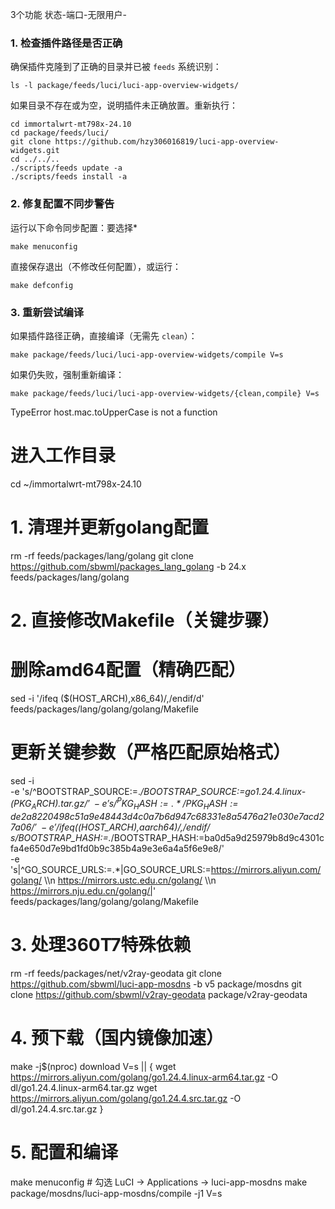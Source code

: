 3个功能
状态-端口-无限用户-

### **1. 检查插件路径是否正确**
确保插件克隆到了正确的目录并已被 `feeds` 系统识别：
```
ls -l package/feeds/luci/luci-app-overview-widgets/
```
如果目录不存在或为空，说明插件未正确放置。重新执行：
```
cd immortalwrt-mt798x-24.10
cd package/feeds/luci/
git clone https://github.com/hzy306016819/luci-app-overview-widgets.git
cd ../../..
./scripts/feeds update -a
./scripts/feeds install -a
```

### **2. 修复配置不同步警告**
运行以下命令同步配置：要选择*
```
make menuconfig
```
直接保存退出（不修改任何配置），或运行：
```
make defconfig
```

### **3. 重新尝试编译**
如果插件路径正确，直接编译（无需先 `clean`）：
```
make package/feeds/luci/luci-app-overview-widgets/compile V=s
```
如果仍失败，强制重新编译：
```
make package/feeds/luci/luci-app-overview-widgets/{clean,compile} V=s
```
TypeError
host.mac.toUpperCase is not a function

# 进入工作目录
cd ~/immortalwrt-mt798x-24.10
# 1. 清理并更新golang配置
rm -rf feeds/packages/lang/golang
git clone https://github.com/sbwml/packages_lang_golang -b 24.x feeds/packages/lang/golang

# 2. 直接修改Makefile（关键步骤）
# 删除amd64配置（精确匹配）
sed -i '/ifeq ($(HOST_ARCH),x86_64)/,/endif/d' feeds/packages/lang/golang/golang/Makefile

# 更新关键参数（严格匹配原始格式）
sed -i \
-e 's/^BOOTSTRAP_SOURCE:=.*/BOOTSTRAP_SOURCE:=go1.24.4.linux-$(PKG_ARCH).tar.gz/' \
-e 's/^PKG_HASH:=.*/PKG_HASH:=de2a8220498c51a9e48443d4c0a7b6d947c68331e8a5476a21e030e7acd27a06/' \
-e '/ifeq ($(HOST_ARCH),aarch64)/,/endif/ s/BOOTSTRAP_HASH:=.*/BOOTSTRAP_HASH:=ba0d5a9d25979b8d9c4301cfa4e650d7e9bd1fd0b9c385b4a9e3e6a4a5f6e9e8/' \
-e 's|^GO_SOURCE_URLS:=.*|GO_SOURCE_URLS:=https://mirrors.aliyun.com/golang/ \\\n                https://mirrors.ustc.edu.cn/golang/ \\\n                https://mirrors.nju.edu.cn/golang/|' \
feeds/packages/lang/golang/golang/Makefile


# 3. 处理360T7特殊依赖
rm -rf feeds/packages/net/v2ray-geodata
git clone https://github.com/sbwml/luci-app-mosdns -b v5 package/mosdns
git clone https://github.com/sbwml/v2ray-geodata package/v2ray-geodata

# 4. 预下载（国内镜像加速）
make -j$(nproc) download V=s || {
  wget https://mirrors.aliyun.com/golang/go1.24.4.linux-arm64.tar.gz -O dl/go1.24.4.linux-arm64.tar.gz
  wget https://mirrors.aliyun.com/golang/go1.24.4.src.tar.gz -O dl/go1.24.4.src.tar.gz
}

# 5. 配置和编译
make menuconfig  # 勾选 LuCI -> Applications -> luci-app-mosdns
make package/mosdns/luci-app-mosdns/compile -j1 V=s
